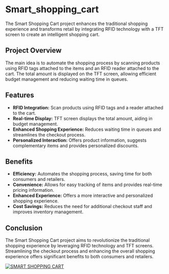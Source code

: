 # Smart_shopping_cart
 The Smart Shopping Cart project enhances the traditional shopping experience and transforms retail by integrating RFID technology with a TFT screen to create an intelligent shopping cart. 

## Project Overview

The main idea is to automate the shopping process by scanning products using RFID tags attached to the items and an RFID reader attached to the cart. The total amount is displayed on the TFT screen, allowing efficient budget management and reducing waiting time in queues.

## Features

- **RFID Integration:** Scan products using RFID tags and a reader attached to the cart.
- **Real-time Display:** TFT screen displays the total amount, aiding in budget management.
- **Enhanced Shopping Experience:** Reduces waiting time in queues and streamlines the checkout process.
- **Personalized Interaction:** Offers product information, suggests complementary items and provides personalized discounts.

## Benefits

- **Efficiency:** Automates the shopping process, saving time for both consumers and retailers.
- **Convenience:** Allows for easy tracking of items and provides real-time pricing information.
- **Enhanced Experience:** Offers a more interactive and personalized shopping experience.
- **Cost Savings:** Reduces the need for additional checkout staff and improves inventory management.

## Conclusion

The Smart Shopping Cart project aims to revolutionize the traditional shopping experience by leveraging RFID technology and TFT screens. Streamlining the checkout process and enhancing the overall shopping experience offers significant benefits to both consumers and retailers.

[![SMART SHOPPING CART](https://img.youtube.com/vi/4Oz2wCXuubk/0.jpg)](https://www.youtube.com/watch?v=4Oz2wCXuubk)
